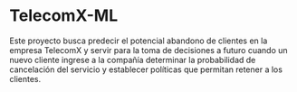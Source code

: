 # TelecomX-ML
Este proyecto busca predecir el potencial abandono de clientes en la empresa TelecomX y servir para la toma de decisiones a futuro cuando un nuevo cliente ingrese a la compañía determinar la probabilidad de cancelación del servicio y establecer políticas que permitan retener a los clientes.
